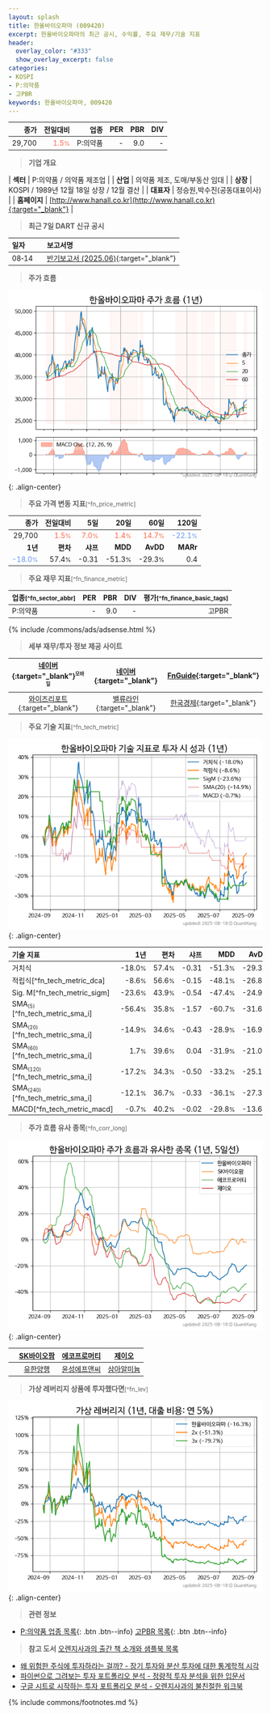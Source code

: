 ```yaml
---
layout: splash
title: 한올바이오파마 (009420)
excerpt: 한올바이오파마의 최근 공시, 수익률, 주요 재무/기술 지표
header:
  overlay_color: "#333"
  show_overlay_excerpt: false
categories:
- KOSPI
- P:의약품
- 고PBR
keywords: 한올바이오파마, 009420
---
```


| **종가** | **전일대비** | **업종** | **PER** | **PBR** | **DIV** |
| -------: | -----------: | -------: | ------: | ------: | ------: |
| 29,700 | <span style="color: tomato">1.5<small>%</small></span> | P:의약품 | - | 9.0 | - |

<!-- more -->


> **기업 개요**<a id="company"></a>

| <span style="white-space:nowrap;">**섹터**</span> | P:의약품 / 의약품 제조업 |
| <span style="white-space:nowrap;">**산업**</span> | 의약품 제조, 도매/부동산 임대 |
| <span style="white-space:nowrap;">**상장**</span> | KOSPI / 1989년 12월 18일 상장 / 12월 결산 |
| <span style="white-space:nowrap;">**대표자**</span> | 정승원,박수진(공동대표이사) |
| <span style="white-space:nowrap;">**홈페이지**</span> | [http://www.hanall.co.kr](http://www.hanall.co.kr){:target="_blank"} |


> **최근 7일 DART 신규 공시**<a id="dart"></a>

| **일자** |      | **보고서명** |
| :------- | :--- | :----------- |
| 08&#x2011;14 | | [반기보고서 (2025.06)](https://dart.fss.or.kr/dsaf001/main.do?rcpNo=20250814002582){:target="_blank"} |


> **주가 흐름**<a id="price"></a>

![009420](/stock/images/009420.png){: .align-center}


> **주요 가격 변동 지표**<small>[^fn_price_metric]</small>

| **종가** | **전일대비** | **5일** | **20일** | **60일** | **120일** |
| -------: | -----------: | ------: | -------: | -------: | --------: |
| 29,700 | <span style="color: tomato">1.5<small>%</small></span> | <span style="color: tomato">7.0<small>%</small></span> | <span style="color: tomato">1.4<small>%</small></span> | <span style="color: tomato">14.7<small>%</small></span> | <span style="color: cornflowerblue">-22.1<small>%</small></span> |
| **1년** | **편차** | **샤프** | **MDD** | **AvDD** | **MARr** |
| <span style="color: cornflowerblue">-18.0<small>%</small></span> | 57.4<small>%</small> | -0.31 | -51.3<small>%</small> | -29.3<small>%</small> | 0.4 |


> **주요 재무 지표**<small>[^fn_finance_metric]</small>

| **업종**<small>[^fn_sector_abbr]</small> | **PER** | **PBR** | **DIV** | **평가**<small>[^fn_finance_basic_tags]</small> |
| :--------------------------------------- | ------: | ------: | ------: | ----------------------------------------------: |
| P:의약품 | - | 9.0 | - | 고PBR |



{% include /commons/ads/adsense.html %}

> **세부 재무/투자 정보 제공 사이트**

| [네이버](https://m.stock.naver.com/domestic/stock/009420/finance/summary){:target="_blank"}<sup><small>모바일</small></sup> | [네이버](https://finance.naver.com/item/coinfo.naver?code=009420){:target="_blank"} | [FnGuide](https://comp.fnguide.com/SVO2/ASP/SVD_Invest.asp?gicode=A009420&MenuYn=Y){:target="_blank"} |
| :---: | :---: | :---: |
| [와이즈리포트](https://comp.wisereport.co.kr/company/c1040001.aspx?cmp_cd=009420){:target="_blank"} | [밸류라인](https://www.valueline.co.kr/finance/summary/009420){:target="_blank"} | [한국경제](https://markets.hankyung.com/stock/009420/financial-summary){:target="_blank"} |


> **주요 기술 지표**<small>[^fn_tech_metric]</small>


![009420](/stock/images/009420_tech.png){: .align-center}

| **기술 지표** | **1년** | **편차** | **샤프** | **MDD** | **AvDD** |
| :------------ | ------: | -----------: | -------: | ------: | -------: |
| 거치식 | -18.0<small>%</small> | 57.4<small>%</small> | -0.31 | -51.3<small>%</small> | -29.3<small>%</small> |
| 적립식[^fn_tech_metric_dca] | -8.6<small>%</small> | 56.6<small>%</small> | -0.15 | -48.1<small>%</small> | -26.8<small>%</small> |
| Sig. M[^fn_tech_metric_sigm] | -23.6<small>%</small> | 43.9<small>%</small> | -0.54 | -47.4<small>%</small> | -24.9<small>%</small> |
| SMA<small><sub>(5)</sub></small>[^fn_tech_metric_sma_i] | -56.4<small>%</small> | 35.8<small>%</small> | -1.57 | -60.7<small>%</small> | -31.6<small>%</small> |
| SMA<small><sub>(20)</sub></small>[^fn_tech_metric_sma_i] | -14.9<small>%</small> | 34.6<small>%</small> | -0.43 | -28.9<small>%</small> | -16.9<small>%</small> |
| SMA<small><sub>(60)</sub></small>[^fn_tech_metric_sma_i] | 1.7<small>%</small> | 39.6<small>%</small> | 0.04 | -31.9<small>%</small> | -21.0<small>%</small> |
| SMA<small><sub>(120)</sub></small>[^fn_tech_metric_sma_i] | -17.2<small>%</small> | 34.3<small>%</small> | -0.50 | -33.2<small>%</small> | -25.1<small>%</small> |
| SMA<small><sub>(240)</sub></small>[^fn_tech_metric_sma_i] | -12.1<small>%</small> | 36.7<small>%</small> | -0.33 | -36.1<small>%</small> | -27.3<small>%</small> |
| MACD[^fn_tech_metric_macd] | -0.7<small>%</small> | 40.2<small>%</small> | -0.02 | -29.8<small>%</small> | -13.6<small>%</small> |


> **주가 흐름 유사 종목**<a id="corr"></a><small>[^fn_corr_long]</small>

![009420](/stock/images/009420_corr.png){: .align-center}

|       | [SK바이오팜](/326030/) | [에코프로머티](/450080/) | [제이오](/418550/) |
| :---: | :------------------------------------: | :------------------------------------: | :------------------------------------: |
|       | [유한양행](/000100/) | [윤성에프앤씨](/372170/) | [삼아알미늄](/006110/) |


> **가상 레버리지 상품에 투자했다면**<a id="2x"></a><small>[^fn_lev]</small>

![009420](/stock/images/009420_2x.png){: .align-center}


> **관련 정보**

- [P:의약품 업종 목록](/stats/sector/kospi_업종_의약품_종목/){: .btn .btn--info} [고PBR 목록](/fn/fn_high_pbr/){: .btn .btn--info}

> **참고 도서** [오렌지사과의 출간 책 소개와 샘플북 목록](https://kongdori.tistory.com/691)

- [왜 위험한 주식에 투자하라는 걸까? - 장기 투자와 분산 투자에 대한 통계학적 시각](https://kongdori.tistory.com/421)
- [파이썬으로 그려보는 투자 포트폴리오 분석  - 정량적 투자 분석을 위한 입문서](https://kongdori.tistory.com/643)
- [구글 시트로 시작하는 투자 포트폴리오 분석 - 오렌지사과의 불친절한 워크북](https://kongdori.tistory.com/449)


{% include commons/footnotes.md %}